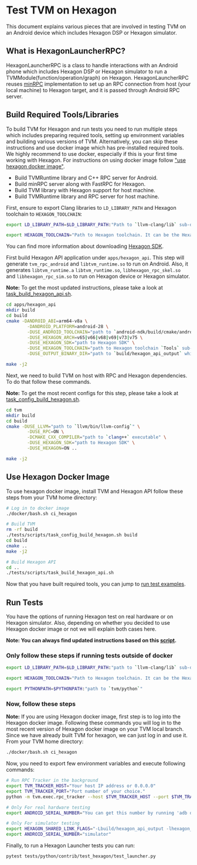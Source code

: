 <!--- Licensed to the Apache Software Foundation (ASF) under one -->
<!--- or more contributor license agreements.  See the NOTICE file -->
<!--- distributed with this work for additional information -->
<!--- regarding copyright ownership.  The ASF licenses this file -->
<!--- to you under the Apache License, Version 2.0 (the -->
<!--- "License"); you may not use this file except in compliance -->
<!--- with the License.  You may obtain a copy of the License at -->

<!---   http://www.apache.org/licenses/LICENSE-2.0 -->

<!--- Unless required by applicable law or agreed to in writing, -->
<!--- software distributed under the License is distributed on an -->
<!--- "AS IS" BASIS, WITHOUT WARRANTIES OR CONDITIONS OF ANY -->
<!--- KIND, either express or implied.  See the License for the -->
<!--- specific language governing permissions and limitations -->
<!--- under the License. -->

# Test TVM on Hexagon
This document explains various pieces that are involved in testing TVM on an Android device which includes Hexagon DSP or Hexagon simulator.

## What is HexagonLauncherRPC?
HexagonLauncherRPC is a class to handle interactions with an Android phone which includes Hexagon DSP or Hexagon simulator to run a TVMModule(function/operation/graph) on Hexagon. HexagonLauncherRPC reuses [minRPC](https://github.com/apache/tvm/tree/main/src/runtime/minrpc) implementation to set up an RPC connection from host (your local machine) to Hexagon target, and it is passed through Android RPC server.

## Build Required Tools/Libraries
To build TVM for Hexagon and run tests you need to run multiple steps which includes preparing required tools, setting up environment variables and building various versions of TVM. Alternatively, you can skip these instructions and use docker image which has pre-installed required tools. We highly recommend to use docker, especially if this is your first time working with Hexagon. For instructions on using docker image follow ["use hexagon docker image"](#use-hexagon-docker-image).

- Build TVMRuntime library and C++ RPC server for Android.
- Build minRPC server along with FastRPC for Hexagon.
- Build TVM library with Hexagon support for host machine.
- Build TVMRuntime library and RPC server for host machine.

First, ensure to export Clang libraries to `LD_LIBRARY_PATH` and Hexagon toolchain to `HEXAGON_TOOLCHAIN`:
```bash
export LD_LIBRARY_PATH=$LD_LIBRARY_PATH:"Path to `llvm-clang/lib` sub-directory. Currently we use LLVM-13 in TVM CI."

export HEXAGON_TOOLCHAIN="Path to Hexagon toolchain. It can be the Hexagon toolchain included in the SDK, for example `HEXAGON_SDK_ROOT/tools/HEXAGON_Tools/x.y.z/Tools`.  The `x.y.z` in the path is the toolchain version number, which is specific to the version of the SDK."
```

You can find more information about downloading [Hexagon SDK](https://developer.qualcomm.com/software/hexagon-dsp-sdk).

First build Hexagon API application under `apps/hexagon_api`. This step will generate `tvm_rpc_android` and `libtvm_runtime.so` to run on Android. Also, it generates `libtvm_runtime.a` `libtvm_runtime.so`, `libhexagon_rpc_skel.so` and `libhexagon_rpc_sim.so` to run on Hexagon device or Hexagon simulator.

**Note:** To get the most updated instructions, please take a look at [task_build_hexagon_api.sh](https://github.com/apache/tvm/blob/main/tests/scripts/task_build_hexagon_api.sh).

```bash
cd apps/hexagon_api
mkdir build
cd build
cmake -DANDROID_ABI=arm64-v8a \
        -DANDROID_PLATFORM=android-28 \
        -DUSE_ANDROID_TOOLCHAIN="path to `android-ndk/build/cmake/android.toolchain.cmake` file" \
        -DUSE_HEXAGON_ARCH=v65|v66|v68|v69|v73|v75 \
        -DUSE_HEXAGON_SDK="path to Hexagon SDK" \
        -DUSE_HEXAGON_TOOLCHAIN="path to Hexagon toolchain `Tools` sub-directory which explained above" \
        -DUSE_OUTPUT_BINARY_DIR="path to `build/hexagon_api_output` which is a sub-directory of `tvm`" ..

make -j2
```

Next, we need to build TVM on host with RPC and Hexagon dependencies. To do that follow these commands.

**Note:** To get the most recent configs for this step, please take a look at [task_config_build_hexagon.sh](https://github.com/apache/tvm/blob/main/tests/scripts/task_config_build_hexagon.sh).

```bash
cd tvm
mkdir build
cd build
cmake -DUSE_LLVM="path to `llvm/bin/llvm-config`" \
        -DUSE_RPC=ON \
        -DCMAKE_CXX_COMPILER="path to `clang++` executable" \
        -DUSE_HEXAGON_SDK="path to Hexagon SDK" \
        -DUSE_HEXAGON=ON ..

make -j2
```

## Use Hexagon Docker Image
To use hexagon docker image, install TVM and Hexagon API follow these steps from your TVM home directory:

```bash
# Log in to docker image
./docker/bash.sh ci_hexagon

# Build TVM
rm -rf build
./tests/scripts/task_config_build_hexagon.sh build
cd build
cmake ..
make -j2

# Build Hexagon API
cd ..
./tests/scripts/task_build_hexagon_api.sh
```

Now that you have built required tools, you can jump to [run test examples](#run-tests).

## Run Tests
You have the options of running Hexagon test on real hardware or on Hexagon simulator. Also, depending on whether you decided to use Hexagon docker image or not we will explain both cases here.

**Note: You can always find updated instructions based on this [script](https://github.com/apache/tvm/blob/main/tests/scripts/task_python_hexagon.sh).**

### Only follow these steps if running tests outside of docker
```bash
export LD_LIBRARY_PATH=$LD_LIBRARY_PATH:"path to `llvm-clang/lib` sub-directory"

export HEXAGON_TOOLCHAIN="Path to Hexagon toolchain. It can be the Hexagon toolchain included in the HexagonSDK, for example `HEXAGON_SDK_ROOT/tools/HEXAGON_Tools/x.y.z/Tools`.  The `x.y.z` in the path is the toolchain version number, which is specific to the version of the SDK."

export PYTHONPATH=$PYTHONPATH:"path to `tvm/python`"
```

### Now, follow these steps
**Note:** If you are using Hexagon docker image, first step is to log into the Hexagon docker image. Following these commands you will log in to the most recent version of Hexagon docker image on your TVM local branch. Since we have already built TVM for hexagon, we can just log in and use it. From your TVM home directory:

```bash
./docker/bash.sh ci_hexagon
```

Now, you need to export few environment variables and execute following commands:

```bash
# Run RPC Tracker in the background
export TVM_TRACKER_HOST="Your host IP address or 0.0.0.0"
export TVM_TRACKER_PORT="Port number of your choice."
python -m tvm.exec.rpc_tracker --host $TVM_TRACKER_HOST --port $TVM_TRACKER_PORT&

# Only For real hardware testing
export ANDROID_SERIAL_NUMBER="You can get this number by running 'adb devices' command"

# Only For simulator testing
export HEXAGON_SHARED_LINK_FLAGS="-Lbuild/hexagon_api_output -lhexagon_rpc_sim"
export ANDROID_SERIAL_NUMBER="simulator"
```

Finally, to run a Hexagon Launcher tests you can run:
```bash
pytest tests/python/contrib/test_hexagon/test_launcher.py
```

